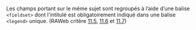 Les champs portant sur le même sujet sont regroupés à l’aide d’une balise `<fieldset>` dont l'intitulé est obligatoirement indiqué dans une balise `<legend>` unique. (RAWeb critère [11.5](https://accessibilite.public.lu/fr/raweb1/criteres.html#crit-11-5), [11.6](https://accessibilite.public.lu/fr/raweb1/criteres.html#crit-11-6) et [11.7](https://accessibilite.public.lu/fr/raweb1/criteres.html#crit-11-7))
